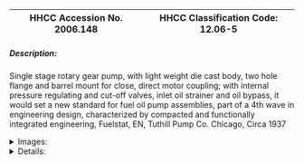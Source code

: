 | **HHCC Accession No. 2006.148** |**HHCC Classification Code:  12.06-5**|
| ----------- | ----------- |
##### Description:
Single stage rotary gear pump, with light weight die cast body, two hole flange and barrel mount for close, direct motor coupling; with internal pressure regulating and cut-off  valves, inlet oil strainer and oil bypass, it would set a new standard for fuel oil pump assemblies,  part of a 4th wave in engineering design, characterized by compacted and functionally integrated engineering, Fuelstat, EN, Tuthill Pump Co. Chicago, Circa 1937


<details>
	<summary>Images:</summary>
<div class="gallery gallery-wrapper--full" contenteditable="false" data-is-empty="false" data-translation="Add images" data-columns="6">
<figure class="gallery__item"><a href="#DOMAIN_NAME#gallery/12.06-5.jpg" data-size="1825x843"><img src="#DOMAIN_NAME#gallery/12.06-5-thumbnail.jpg" alt=""></a></figure>
<figure class="gallery__item"><a href="#DOMAIN_NAME#gallery/12.06-5a.jpg" data-size="1893x979"><img src="#DOMAIN_NAME#gallery/12.06-5a-thumbnail.jpg" alt=""></a></figure>
<figure class="gallery__item"><a href="#DOMAIN_NAME#gallery/12.06-5b.jpg" data-size="2272x1704"><img src="#DOMAIN_NAME#gallery/12.06-5b-thumbnail.jpg" alt=""></a></figure>
<figure class="gallery__item"><a href="#DOMAIN_NAME#gallery/12.06-5c.jpg" data-size="1656x1456"><img src="#DOMAIN_NAME#gallery/12.06-5c-thumbnail.jpg" alt=""></a></figure>
<figure class="gallery__item"><a href="#DOMAIN_NAME#gallery/12.06-5d.jpg" data-size="1904x1104"><img src="#DOMAIN_NAME#gallery/12.06-5d-thumbnail.jpg" alt=""></a></figure>
<figure class="gallery__item"><a href="#DOMAIN_NAME#gallery/12.06-5e.jpg" data-size="1981x1678"><img src="#DOMAIN_NAME#gallery/12.06-5e-thumbnail.jpg" alt=""></a></figure>
</div>
</details>


<details>
	<summary>Details:</summary>

##### Group:
12.06 Pressure Atomizing Oil Burner Equipment and Systems - Fuel Pump Assemblies

##### Make:
Tuthill

##### Manufacturer:
Tuthill Pump Co. Chicago

##### Model:
EN

##### Serial No.:
30EN68

##### Size:
5 x 6 x 5' h

##### Weight:
5 lbs.

##### Circa:
1948

##### Rating:
Exhibition, education, and research quality, illustrating the engineering and design of mid 20th century compact fully integrated oil pump assemblies for the Canadian home.

##### Patent Date/Number:


##### Provenance:
From York County (York Region) Ontario, once a rich agricultural hinterlands, attracting early settlement in the last years of the 18th century. Located on the north slopes of the Oak Ridges Moraine, within 20 miles of Toronto, the County would also attract early ex-urban development, to be come a wealthy market place for the emerging household and consumer technologies of the early and mid 20th century. 

This artifact was discovered in the 1950's in the used stock of T. H. Oliver, Refrigeration and Electric Sales and Service, Aurora, Ontario, an early worker in the field of agricultural, industrial and consumer technology. 

This assembly was used in York County [York Region] north of Toronto in the 1930's

##### Type and Design:
Single stage rotary gear pump, 
Light weight die cast body
two hole flange and barrel mount 
close, direct motor drive,
internal pressure regulating valve, cu-off valve and oil bypass 
inlet oil strainer, 
part of a 4th wave in engineering design, characterized by compacted and functionally integrated engineering.

##### Construction:


##### Material:


##### Special Features:


##### Accessories:


##### Capacities:


##### Performance Characteristics:


##### Operation:


##### Control and Regulation:


##### Targeted Market Segment:


##### Consumer Acceptance:


##### Merchandising:


##### Market Price:


##### Technological Significance:
From the vantage point of the early 21st century, the evolution of oil fired, automatic home heating equipment would be seen as generally advancing in four broad waves, each of which would take place over a considerable period of time, each producing many variations of the genre:
Vaporizing, non-motorized and non-electrified, technology [see Group 11.01 artifacts, no. 11.01-1]
Elemental,  motorized, platform mounted technology with peripheral piping and valving components [see Group 12.01, artifact no 12.01-1, and pump assembly 12.06-1]
Compacted motorized technology with inherent, peripheral component parts engineered into the pump assembly [see pump assembly Group 12.06, artifact, and 12.06-2]
Functionally integrated, motorized technology, beyond being compacted, a number of functions would be smoothly integrated into a single pump assembly, including piping and valving [see Group 12.01, artifact 12.01-2 and pump assembly 12.06-2] 
This pump assembly stands as an example of 4th wave of  fuel oil pump assemblies, compact and functionally integrated in light weight die cast body.

##### Industrial Significance:
Tuthill would be widely acknowledged in the industry as an early innovator in the field, providing many of the engineering ideas, principles, products and breakthroughs which the industry would build on ' see for example ID#271, 272, 273.

##### Socio-economic Significance:


##### Socio-cultural Significance:
In spite of an inherently cautious Canadian public and its attitude towards new fangled, electro-mechanical contraptions in the early years of the 20th century, consumer interest in automatic oil heating equipment for the home grew surprisingly rapidly - amongst those that could afford to aspire to such luxuries in a period of national economic depression.
Household machines, refrigerators and oil burners in the basement, would continue to be the "show and tell" subjects of the day for many through the 1940's and 50's, as these technologies became more highly developed, reliable and increasingly affordable for working Canadians. 
The massive conversion market [conversion of coal and wood fired central heating systems to automatic oil heating] of the 1940's and 50's, in much of Canada was a growth market for the industry  
The master narrative told here, the one to which almost all others relate, is that of the emergence of 'machinery in the Canadian home'. As the 20th century dawned, Canadians, accustomed to their resource-based, extractive economy were used to transportation, traction and motive power machines in farm, mill and factory, where they seemed to rightfully belong. With the 1920's, however, all that was about to change ' and change dramatically
Here-to-for, the familiar motive power, rotating machines of farm, mill and factory were driven by central station power plants, water, steam and later internal combustion engines. But it was with the advent of motive power packaged in unitary, moveable forms, as in the 'stationary', gasoline engine [explosion engine] and the electric motor that a new era in motive power was made possible for home, as well as for farm, mill and factory applications
It was principally the fractional horsepower, single phase, induction electric motor [see note #1] that made possible the introduction of machinery into the home, and with it 'the end of quiet' [see historical artifacts Classification Group 16,00, see Reference #1].  
With the introduction of self powered machines into the home also came the introduction of automated, self regulating machinery, machinery that would turn iteself on and off, without the touch of human hand - the refrigerator, oil burner and water pump. 
These automated, inanimate objects also introduced new rhythms into the home, each with its distinctive hum and beat, each coming on and off with its own unique operating rhythm.  The aroma of oils, vapours and materials, once foreign in the household, would also follow. The 20th century 'electro- mechanical' Canadian home had arrived, much the same as the digital Canadian home would arrive in little more than half a century later ' changing all.  The consequences were profound, spelled out in terms of the social, cultural and economic changes wrought.

##### Donor:
G. Leslie Oliver, The T. H. Oliver HVACR Collection

##### HHCC Storage Location:


##### Tracking:


##### Bibliographic References:
For an account of the construction, operation, installation and servicing of fuel oil pump assemblies see 'Better Oilheating, A service Guide, Operation and Maintenance of Oil Burners, Second Edition, 1959, Fueloil and Heat, N.Y.

##### Notes:


##### Related Reports:

</details>
